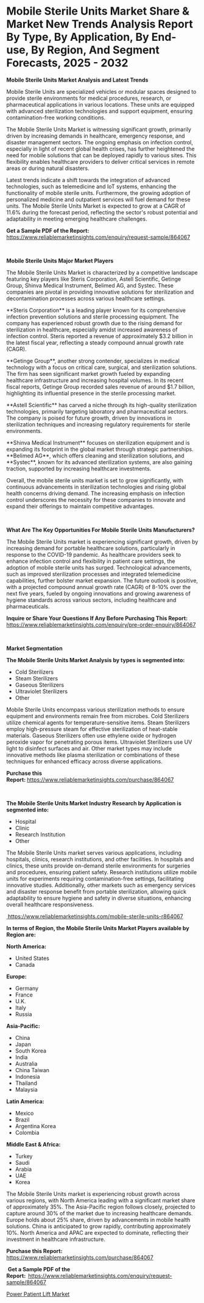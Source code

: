 <p><h1>Mobile Sterile Units Market Share & Market New Trends Analysis Report By Type, By Application, By End-use, By Region, And Segment Forecasts, 2025 - 2032</h1></p><p><strong>Mobile Sterile Units Market Analysis and Latest Trends</strong></p>
<p><p>Mobile Sterile Units are specialized vehicles or modular spaces designed to provide sterile environments for medical procedures, research, or pharmaceutical applications in various locations. These units are equipped with advanced sterilization technologies and support equipment, ensuring contamination-free working conditions.</p><p>The Mobile Sterile Units Market is witnessing significant growth, primarily driven by increasing demands in healthcare, emergency response, and disaster management sectors. The ongoing emphasis on infection control, especially in light of recent global health crises, has further heightened the need for mobile solutions that can be deployed rapidly to various sites. This flexibility enables healthcare providers to deliver critical services in remote areas or during natural disasters.</p><p>Latest trends indicate a shift towards the integration of advanced technologies, such as telemedicine and IoT systems, enhancing the functionality of mobile sterile units. Furthermore, the growing adoption of personalized medicine and outpatient services will fuel demand for these units. The Mobile Sterile Units Market is expected to grow at a CAGR of 11.6% during the forecast period, reflecting the sector's robust potential and adaptability in meeting emerging healthcare challenges.</p></p>
<p><strong>Get a Sample PDF of the Report:&nbsp;</strong> <a href="https://www.reliablemarketinsights.com/enquiry/request-sample/864067?utm_campaign=2947&utm_medium=2&utm_source=Github&utm_content=ia&utm_term=04032025&utm_id=mobile-sterile-units">https://www.reliablemarketinsights.com/enquiry/request-sample/864067</a></p>
<p>&nbsp;</p>
<p><strong>Mobile Sterile Units Major Market Players</strong></p>
<p><p>The Mobile Sterile Units Market is characterized by a competitive landscape featuring key players like Steris Corporation, Astell Scientific, Getinge Group, Shinva Medical Instrument, Belimed AG, and Systec. These companies are pivotal in providing innovative solutions for sterilization and decontamination processes across various healthcare settings.</p><p>**Steris Corporation** is a leading player known for its comprehensive infection prevention solutions and sterile processing equipment. The company has experienced robust growth due to the rising demand for sterilization in healthcare, especially amidst increased awareness of infection control. Steris reported a revenue of approximately $3.2 billion in the latest fiscal year, reflecting a steady compound annual growth rate (CAGR).</p><p>**Getinge Group**, another strong contender, specializes in medical technology with a focus on critical care, surgical, and sterilization solutions. The firm has seen significant market growth fueled by expanding healthcare infrastructure and increasing hospital volumes. In its recent fiscal reports, Getinge Group recorded sales revenue of around $1.7 billion, highlighting its influential presence in the sterile processing market.</p><p>**Astell Scientific** has carved a niche through its high-quality sterilization technologies, primarily targeting laboratory and pharmaceutical sectors. The company is poised for future growth, driven by innovations in sterilization techniques and increasing regulatory requirements for sterile environments. </p><p>**Shinva Medical Instrument** focuses on sterilization equipment and is expanding its footprint in the global market through strategic partnerships. **Belimed AG**, which offers cleaning and sterilization solutions, and **Systec**, known for its advanced sterilization systems, are also gaining traction, supported by increasing healthcare investments.</p><p>Overall, the mobile sterile units market is set to grow significantly, with continuous advancements in sterilization technologies and rising global health concerns driving demand. The increasing emphasis on infection control underscores the necessity for these companies to innovate and expand their offerings to maintain competitive advantages.</p></p>
<p>&nbsp;</p>
<p><strong>What Are The Key Opportunities For Mobile Sterile Units Manufacturers?</strong></p>
<p><p>The Mobile Sterile Units market is experiencing significant growth, driven by increasing demand for portable healthcare solutions, particularly in response to the COVID-19 pandemic. As healthcare providers seek to enhance infection control and flexibility in patient care settings, the adoption of mobile sterile units has surged. Technological advancements, such as improved sterilization processes and integrated telemedicine capabilities, further bolster market expansion. The future outlook is positive, with a projected compound annual growth rate (CAGR) of 8-10% over the next five years, fueled by ongoing innovations and growing awareness of hygiene standards across various sectors, including healthcare and pharmaceuticals.</p></p>
<p><strong>Inquire or Share Your Questions If Any Before Purchasing This Report:</strong> <a href="https://www.reliablemarketinsights.com/enquiry/pre-order-enquiry/864067?utm_campaign=2947&utm_medium=2&utm_source=Github&utm_content=ia&utm_term=04032025&utm_id=mobile-sterile-units">https://www.reliablemarketinsights.com/enquiry/pre-order-enquiry/864067</a></p>
<p>&nbsp;</p>
<p><strong>Market Segmentation</strong></p>
<p><strong>The Mobile Sterile Units Market Analysis by types is segmented into:</strong></p>
<p><ul><li>Cold Sterilizers</li><li>Steam Sterilizers</li><li>Gaseous Sterilizers</li><li>Ultraviolet Sterilizers</li><li>Other</li></ul></p>
<p><p>Mobile Sterile Units encompass various sterilization methods to ensure equipment and environments remain free from microbes. Cold Sterilizers utilize chemical agents for temperature-sensitive items. Steam Sterilizers employ high-pressure steam for effective sterilization of heat-stable materials. Gaseous Sterilizers often use ethylene oxide or hydrogen peroxide vapor for penetrating porous items. Ultraviolet Sterilizers use UV light to disinfect surfaces and air. Other market types may include innovative methods like plasma sterilization or combinations of these techniques for enhanced efficacy across diverse applications.</p></p>
<p><strong>Purchase this Report:&nbsp;</strong><a href="https://www.reliablemarketinsights.com/purchase/864067?utm_campaign=2947&utm_medium=2&utm_source=Github&utm_content=ia&utm_term=04032025&utm_id=mobile-sterile-units">https://www.reliablemarketinsights.com/purchase/864067</a></p>
<p>&nbsp;</p>
<p><strong>The Mobile Sterile Units Market Industry Research by Application is segmented into:</strong></p>
<p><ul><li>Hospital</li><li>Clinic</li><li>Research Institution</li><li>Other</li></ul></p>
<p><p>The Mobile Sterile Units market serves various applications, including hospitals, clinics, research institutions, and other facilities. In hospitals and clinics, these units provide on-demand sterile environments for surgeries and procedures, ensuring patient safety. Research institutions utilize mobile units for experiments requiring contamination-free settings, facilitating innovative studies. Additionally, other markets such as emergency services and disaster response benefit from portable sterilization, allowing quick adaptability to ensure hygiene and safety in diverse situations, enhancing overall healthcare responsiveness.</p></p>
<p><a href="https://www.reliablemarketinsights.com/mobile-sterile-units-r864067?utm_campaign=2947&utm_medium=2&utm_source=Github&utm_content=ia&utm_term=04032025&utm_id=mobile-sterile-units">&nbsp;https://www.reliablemarketinsights.com/mobile-sterile-units-r864067</a></p>
<p><strong>In terms of Region, the Mobile Sterile Units Market Players available by Region are:</strong></p>
<p>
    <p> <strong> North America: </strong>
        <ul>
            <li>United States</li>
            <li>Canada</li>
        </ul>
        </p> 
    <p> <strong> Europe: </strong>
        <ul>
            <li>Germany</li>
            <li>France</li>
            <li>U.K.</li>
            <li>Italy</li>
            <li>Russia</li>
        </ul>
        </p> 
    <p> <strong> Asia-Pacific: </strong>
        <ul>
            <li>China</li>
            <li>Japan</li>
            <li>South Korea</li>
            <li>India</li>
            <li>Australia</li>
            <li>China Taiwan</li>
            <li>Indonesia</li>
            <li>Thailand</li>
            <li>Malaysia</li>
        </ul>
        </p> 
    <p> <strong> Latin America: </strong>
        <ul>
            <li>Mexico</li>
            <li>Brazil</li>
            <li>Argentina Korea</li>
            <li>Colombia</li>
        </ul>
        </p> 
    <p> <strong> Middle East & Africa: </strong>
        <ul>
            <li>Turkey</li>
            <li>Saudi</li>
            <li>Arabia</li>
            <li>UAE</li>
            <li>Korea</li>
        </ul>
    </p>
    </p>
<p><p>The Mobile Sterile Units market is experiencing robust growth across various regions, with North America leading with a significant market share of approximately 35%. The Asia-Pacific region follows closely, projected to capture around 30% of the market due to increasing healthcare demands. Europe holds about 25% share, driven by advancements in mobile health solutions. China is anticipated to grow rapidly, contributing approximately 10%. North America and APAC are expected to dominate, reflecting their investment in healthcare infrastructure.</p></p>
<p><strong>Purchase this Report: </strong><a href="https://www.reliablemarketinsights.com/purchase/864067?utm_campaign=2947&utm_medium=2&utm_source=Github&utm_content=ia&utm_term=04032025&utm_id=mobile-sterile-units">https://www.reliablemarketinsights.com/purchase/864067</a></p>
<p>&nbsp;<strong>Get a Sample PDF of the Report:&nbsp;&nbsp;</strong><a href="https://www.reliablemarketinsights.com/enquiry/request-sample/864067?utm_campaign=2947&utm_medium=2&utm_source=Github&utm_content=ia&utm_term=04032025&utm_id=mobile-sterile-units">https://www.reliablemarketinsights.com/enquiry/request-sample/864067</a></p>
<p><strong></strong></p>
<p><p><a href="https://github.com/vjorelaclliv/Market-Research-Report-List-1/blob/main/power-patient-lift-market.md?utm_campaign=2947&utm_medium=2&utm_source=Github&utm_content=ia&utm_term=04032025&utm_id=mobile-sterile-units">Power Patient Lift Market</a></p></p>